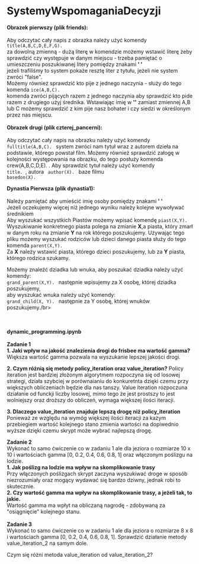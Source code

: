 # SystemyWspomaganiaDecyzji
<b>Obrazek pierwszy (plik friends):</b></br></br>
Aby odczytać cały napis z obrazka należy użyć komendy <code> title(A,B,C,D,E,F,G).</code></br>
za dowolną zmienną - dużą literę w komendzie możemy wstawić literę żeby sprawdzić czy występuje w danym miejscu - trzeba pamiętać o umieszczeniu poszukiwanej litery pomiędzy znakami <b>' '</b> </br> jeżeli trafiliśmy to system pokaże resztę liter z tytułu, jeżeli nie system zwróci "false".</br>
Możemy również sprawdzić kto pije z jednego naczynia - służy do tego komenda <code>ice(A,B,C).</code></br>
komenda zwróci pijących razem z jednego naczynia aby sprawdzić kto pide razem z drugiego użyj średnika. Wstawiając imię w <b>''</b> zamiast zmiennej A,B lub C możemy sprawdzić z kim pije nasz bohater i czy siedzi w określonym przez nas miejscu. 
</br></br>
<b>Obrazek drugi (plik czterej_pancerni):</b></br></br>
Aby odczytać cały napis na obrazku należy użyć komendy <code>fulltitle(A,B,C). </code> system zwróci nam tytuł wraz z autorem dzieła na podstawie, którego powstał film. Możemy również sprawdzić załogę w kolejności występowania na obrazku, do tego posłuży komenda crew(A,B,C,D,E). </code>. Aby sprawdzić tytuł należy użyć komendy <code> title<X>. </code>, autora <code> author(X). </code> baze filmu <code> basedon(X).</code>

<b>Dynastia Pierwsza (plik dynastia1):</b></br></br>
Należy pamiętać aby umieścić imię osoby pomiędzy znakami <b>' '</b> </br>
Jeżeli oczekujemy więcej niż jednego wyniku należy kolejne wywoływać średnikiem</br>
Aby wyszukać wszystkich Piastów możemy wpisać komendę <code>piast(X,Y).</code></br> Wyszukiwanie konkretnego piasta polega na zmianie <b>X</b>,a piasta, który zmarł w danym roku na zmianie <b>Y</b> na rok którego poszukujemy. 
Używając tego pliku możemy wyszukać rodziców lub dzieci danego piasta służy do tego komenda <code>parent(X,Y).</code></br>
Za <b>X</b> należy wstawić piasta, którego dzieci poszukujemy, lub za <b>Y</b> piasta, którego rodzica szukamy.

Możemy znaleźć dziadka lub wnuka, aby poszukać dziadka należy użyć komendy:</br> <code>grand_parent(X,Y). </code> następnie wpisujemy za X osobę, której dziadka poszukujemy,</br> aby wyszukać wnuka należy użyć komendy:</br> <code>grand_child(X, Y). </code> następnie za Y osobę, której wnuków poszukujemy./br></br>

</br></br>
<b> dynamic_programming.ipynb </b></br></br>
<b>Zadanie 1</b> </br>
<b>1. Jaki wpływ na jakość znalezienia drogi do frisbee ma wartość gamma? </br> </b>
Większa wartość gamma pozwala na wyszukanie lepszej jakości drogi.

<b>2.	Czym różnią się metody policy_iteration oraz value_iteration?</b>
Policy iteration jest bardziej złożonym algorytmem rozpoczyna się od losowej strategi, działa szybciej w porównaianiu do konkuretnta dzięki czemu przy większych obliczeniach będzie dla nas tanszy. Value iteration rozpoczuna działanie od funckji liczby losowej, mimo tego że jest prostszy to jest wolniejszy oraz droższy do obliczeń, wymaga większej ilości iteracji.


<b>3.	Dlaczego value_iteration znajduje lepszą drogę niż policy_iteration</b>
Ponieważ ze względu na wymóg większej ilości iteracji za każym przebiegiem wartość kolejnego stano zmienia wartości na dopiwednio wyższe dzięki czemu skrypt może wybrać najlepszą drogę.

<b>Zadanie 2</b></br>
Wykonać to samo ćwiczenie co w zadaniu 1 ale dla jeziora o rozmiarze 10 x 10 i wartościach gamma [0, 0.2, 0.4, 0.6, 0.8, 1] oraz włączonym poślizgu na lodzie.</br>
<b>1. Jak poślizg na lodzie ma wpływ na skomplikowanie trasy</b></br>
Przy włączonych poślizgach skrypt zaczyna wyszukiwać droge w sposób niezrozumiały oraz mogący wydawać się bardzo dziwny, jednak robi to skutecznie.</br>
<b>2. Czy wartość gamma ma wpływ na skomplikowanie trasy, a jeżeli tak, to jakie.</b></br>
Wartość gamma ma wpłyt na obliczaną nagrodę - zdobywaną za "osiągnięcie" kolejnego stanu.</br></br>
<b>Zadanie 3</b></br>
Wykonać to samo ćwiczenie co w zadaniu 1 ale dla jeziora o rozmiarze 8 x 8 i wartościach gamma [0, 0.2, 0.4, 0.6, 0.8, 1].
Sprawdzić działanie metody value_iteration_2 na samym dole.

Czym się różni metoda value_iteration od value_iteration_2?
